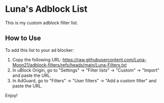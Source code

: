 # Luna's Adblock List

This is my custom adblock filter list.

## How to Use

To add this list to your ad blocker:

1.  Copy the following URL: https://raw.githubusercontent.com/Luna-Moon21/adblock-filters/refs/heads/main/Luna-Filters.txt
2.  In uBlock Origin, go to "Settings" -> "Filter lists" -> "Custom" -> "Import" and paste the URL.
3.  In AdGuard, go to "Filters" -> "User filters" -> "Add a custom filter" and paste the URL.

Enjoy!
